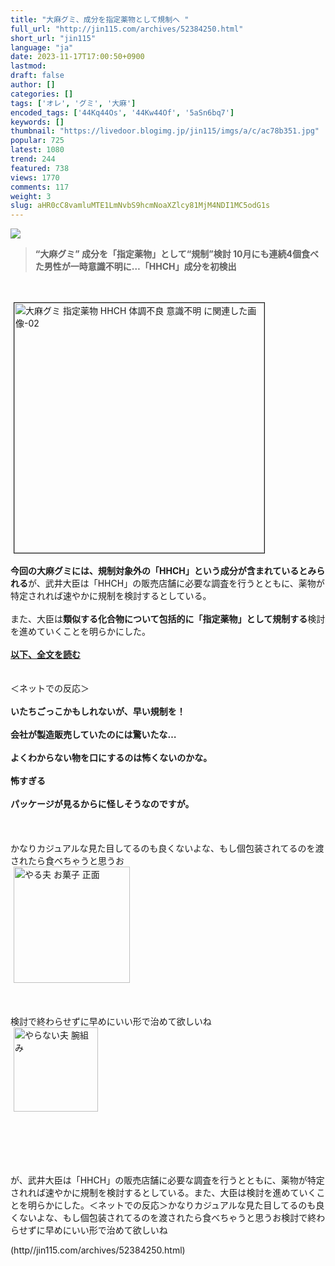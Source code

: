 ```yaml
---
title: "大麻グミ、成分を指定薬物として規制へ "
full_url: "http://jin115.com/archives/52384250.html"
short_url: "jin115"
language: "ja"
date: 2023-11-17T17:00:50+0900
lastmod: 
draft: false
author: []
categories: []
tags: ['オレ', 'グミ', '大麻']
encoded_tags: ['44Kq44Os', '44Kw44Of', '5aSn6bq7']
keywords: []
thumbnail: "https://livedoor.blogimg.jp/jin115/imgs/a/c/ac78b351.jpg"
popular: 725
latest: 1080
trend: 244
featured: 738
views: 1770
comments: 117
weight: 3
slug: aHR0cC8vamluMTE1LmNvbS9hcmNoaXZlcy81MjM4NDI1MC5odG1s
---
```


![](https://livedoor.blogimg.jp/jin115/imgs/a/c/ac78b351.jpg)

<div><a name='more'></a> <b><blockquote>“大麻グミ” 成分を「指定薬物」として“規制”検討 10月にも連続4個食べた男性が一時意識不明に…「HHCH」成分を初検出</blockquote></b><br> <br> <img src='https//livedoor.blogimg.jp/jin115/imgs/4/c/4c096fab.png' width='400' border='1' hspace='5' class='pict' alt='大麻グミ 指定薬物 HHCH 体調不良 意識不明 に関連した画像-02'><br> <br> <b>今回の大麻グミには、規制対象外の「HHCH」という成分が含まれているとみられる</b>が、武井大臣は「HHCH」の販売店舗に必要な調査を行うとともに、薬物が特定されれば速やかに規制を検討するとしている。<br> <br> また、大臣は<b>類似する化合物について包括的に<b>「指定薬物」として規制する</b></b>検討を進めていくことを明らかにした。<br> <br> <a href='https//news.livedoor.com/article/detail/25368662/' target='_blank'><b>以下、全文を読む</b></a><br> <br> <br> ＜ネットでの反応＞<br> <br> <b>いたちごっこかもしれないが、早い規制を！</b><br> <br> <b>会社が製造販売していたのには驚いたな…</b><br> <br> <b>よくわからない物を口にするのは怖くないのかな。</b><br> <br> <b>怖すぎる</b><br> <br> <b>パッケージが見るからに怪しそうなのですが。</b><br> <br> <br> <br> かなりカジュアルな見た目してるのも良くないよな、もし個包装されてるのを渡されたら食べちゃうと思うお<br> <img src='https//livedoor.blogimg.jp/jin115/imgs/5/4/54a2b913.gif' alt='やる夫 お菓子 正面' width='186' border='0' hspace='5' class='pict'><br> <br> <br> <br> 検討で終わらせずに早めにいい形で治めて欲しいね<br> <img src='https//livedoor.blogimg.jp/jin115/imgs/0/4/04ee80e6.gif' alt='やらない夫 腕組み' width='135' border='0' hspace='5' class='pict'><br> <br> <br> <br> <br> <br> <p>が、武井大臣は「HHCH」の販売店舗に必要な調査を行うとともに、薬物が特定されれば速やかに規制を検討するとしている。また、大臣は検討を進めていくことを明らかにした。＜ネットでの反応＞かなりカジュアルな見た目してるのも良くないよな、もし個包装されてるのを渡されたら食べちゃうと思うお検討で終わらせずに早めにいい形で治めて欲しいね</p></div>

(http//jin115.com/archives/52384250.html)
